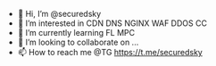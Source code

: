 - 👋 Hi, I’m @securedsky
- 👀 I’m interested in CDN DNS NGINX WAF DDOS CC 
- 🌱 I’m currently learning FL MPC
- 💞️ I’m looking to collaborate on ...
- 📫 How to reach me @TG https://t.me/securedsky

